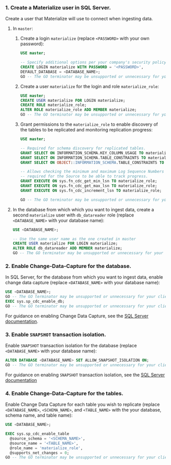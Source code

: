 ### 1. Create a Materialize user in SQL Server.

Create a user that Materialize will use to connect when ingesting data.

1. In `master`:

   1. Create a login `materialize` (replace `<PASSWORD>` with your own
      password):

      ```sql
      USE master;

      -- Specify additional options per your company's security policy
      CREATE LOGIN materialize WITH PASSWORD = '<PASSWORD>',
      DEFAULT_DATABASE = <DATABASE_NAME>;
      GO -- The GO terminator may be unsupported or unnecessary for your client.
      ```

   1. Create a user `materialize` for the login and role `materialize_role`:

      ```sql
      USE master;
      CREATE USER materialize FOR LOGIN materialize;
      CREATE ROLE materialize_role;
      ALTER ROLE materialize_role ADD MEMBER materialize;
      GO -- The GO terminator may be unsupported or unnecessary for your client.
      ```

   1. Grant permissions to the `materialize_role` to enable discovery of the
      tables to be replicated and monitoring replication progress:

      ```sql
      USE master;

      -- Required for schema discovery for replicated tables.
      GRANT SELECT ON INFORMATION_SCHEMA.KEY_COLUMN_USAGE TO materialize_role;
      GRANT SELECT ON INFORMATION_SCHEMA.TABLE_CONSTRAINTS TO materialize_role;
      GRANT SELECT ON OBJECT::INFORMATION_SCHEMA.TABLE_CONSTRAINTS TO materialize_role;

      -- Allows checking the minimum and maximum Log Sequence Numbers (LSN) for CDC,
      -- required for the Source to be able to track progress.
      GRANT EXECUTE ON sys.fn_cdc_get_min_lsn TO materialize_role;
      GRANT EXECUTE ON sys.fn_cdc_get_max_lsn TO materialize_role;
      GRANT EXECUTE ON sys.fn_cdc_increment_lsn TO materialize_role;

      GO -- The GO terminator may be unsupported or unnecessary for your client.
      ```

1. In the database from which which you want to ingest data, create a second
   `materialize` user with `db_datareader` role (replace `<DATABASE_NAME>` with
   your database name):

   ```sql
   USE <DATABASE_NAME>;

   -- Use the same user name as the one created in master
   CREATE USER materialize FOR LOGIN materialize;
   ALTER ROLE db_datareader ADD MEMBER materialize;
   GO -- The GO terminator may be unsupported or unnecessary for your client.
   ```

### 2. Enable Change-Data-Capture for the database.

In SQL Server, for the database from which you want to ingest data, enable
change data capture  (replace `<DATABASE_NAME>` with your database name):

```sql
USE <DATABASE_NAME>;
GO -- The GO terminator may be unsupported or unnecessary for your client.
EXEC sys.sp_cdc_enable_db;
GO -- The GO terminator may be unsupported or unnecessary for your client.
```

For guidance on enabling Change Data Capture, see the [SQL Server documentation](https://learn.microsoft.com/en-us/sql/relational-databases/system-stored-procedures/sys-sp-cdc-enable-db-transact-sql).

### 3. Enable `SNAPSHOT` transaction isolation.

Enable `SNAPSHOT` transaction isolation for the database (replace
`<DATABASE_NAME>` with your database name):

```sql
ALTER DATABASE <DATABASE_NAME> SET ALLOW_SNAPSHOT_ISOLATION ON;
GO -- The GO terminator may be unsupported or unnecessary for your client.
```

For guidance on enabling `SNAPSHOT` transaction isolation, see the [SQL Server documentation](https://learn.microsoft.com/en-us/sql/relational-databases/system-stored-procedures/sys-sp-cdc-enable-table-transact-sql)


### 4. Enable Change-Data-Capture for the tables.

Enable Change Data Capture for each table you wish to replicate (replace
`<DATABASE_NAME>`, `<SCHEMA_NAME>`, and `<TABLE_NAME>` with the your database,
schema name, and table name):

```sql
USE <DATABASE_NAME>;

EXEC sys.sp_cdc_enable_table
  @source_schema = '<SCHEMA_NAME>',
  @source_name = '<TABLE_NAME>',
  @role_name = 'materialize_role',
  @supports_net_changes = 0;
GO -- The GO terminator may be unsupported or unnecessary for your client.
```
